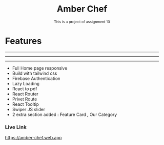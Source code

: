<h1 align='center'>Amber Chef </h1>
<p align='center'><small>This is a project of assignment 10</small></p>

# Features  
---
***
---  

* Full Home page responsive 
* Build with tailwind css
* Firebase Authentication
* Lazy Loading 
* React to pdf 
* React Router 
* Privet Route 
* React Tooltip
* Swiper JS slider
* 2 extra  section added : Feature Card , Our Category 

### Live Link 
https://amber-chef.web.app